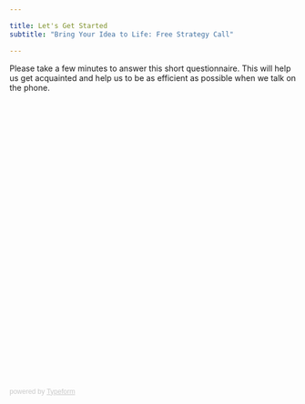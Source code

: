 ```yaml
---

title: Let's Get Started
subtitle: "Bring Your Idea to Life: Free Strategy Call"

---
```


Please take a few minutes to answer this short questionnaire. This will help us get acquainted and help us to be as efficient as possible when we talk on the phone. 

<div class="typeform-widget" data-url="https://mysmallidea.typeform.com/to/wdqylK" style="width: 100%; height: 500px;" > </div> <script> (function() { var qs,js,q,s,d=document, gi=d.getElementById, ce=d.createElement, gt=d.getElementsByTagName, id="typef_orm", b="https://embed.typeform.com/"; if(!gi.call(d,id)) { js=ce.call(d,"script"); js.id=id; js.src=b+"embed.js"; q=gt.call(d,"script")[0]; q.parentNode.insertBefore(js,q) } })() </script> <div style="font-family: Sans-Serif;font-size: 12px;color: #999;opacity: 0.5; padding-top: 5px;" > powered by <a href="https://www.typeform.com/examples/surveys/?utm_campaign=wdqylK&amp;utm_source=typeform.com-617883-Basic&amp;utm_medium=typeform&amp;utm_content=typeform-embedded-onlinesurvey&amp;utm_term=EN" style="color: #999" target="_blank">Typeform</a> </div>
